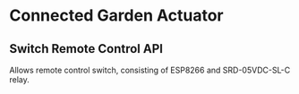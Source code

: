 # Connected Garden Actuator
## Switch Remote Control API

Allows remote control switch, consisting of ESP8266 and SRD-05VDC-SL-C relay.
